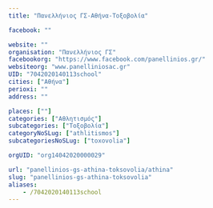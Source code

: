 ```yaml
---
title: "Πανελλήνιος ΓΣ-Αθήνα-Τοξοβολία"

facebook: ""

website: ""
organisation: "Πανελλήνιος ΓΣ"
facebookorg: "https://www.facebook.com/panellinios.gr/"
websiteorg: "www.panelliniosac.gr"
UID: "7042020140113school"
cities: ["Αθήνα"]
perioxi: ""
address: ""

places: [""]
categories: ["Αθλητισμός"]
subcategories: ["Τοξοβολία"]
categoryNoSLug: ["athlitismos"]
subcategoriesNoSLug: ["toxovolia"]

orgUID: "org14042020000029"

url: "panellinios-gs-athina-toksovolia/athina"
slug: "panellinios-gs-athina-toksovolia"
aliases:
    - /7042020140113school
---
```






